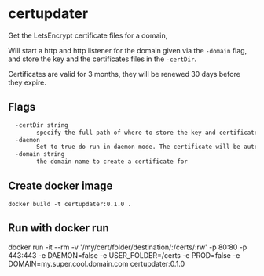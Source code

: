 # certupdater

Get the LetsEncrypt certificate files for a domain,

Will start a http and http listener for the domain given via the `-domain` flag, and store the key and the certificates files in the `-certDir`.

Certificates are valid for 3 months, they will be renewed 30 days before they expire.

## Flags

```bash
  -certDir string
        specify the full path of where to store the key and certificate
  -daemon
        Set to true do run in daemon mode. The certificate will be automatically renewed 30 days before it expires, and the corresponding .key and .crt file will be updated .
  -domain string
        the domain name to create a certificate for
```

## Create docker image

`docker build -t certupdater:0.1.0 .`

## Run with docker run

docker run -it --rm -v '/my/cert/folder/destination/:/certs/:rw' -p 80:80 -p 443:443 -e DAEMON=false -e USER_FOLDER=/certs -e PROD=false -e DOMAIN=my.super.cool.domain.com certupdater:0.1.0
